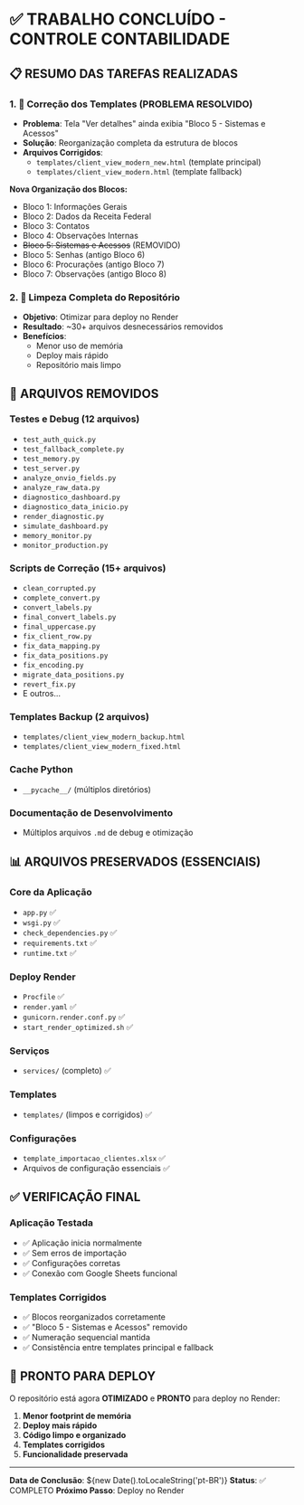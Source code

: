 # ✅ TRABALHO CONCLUÍDO - CONTROLE CONTABILIDADE

## 📋 RESUMO DAS TAREFAS REALIZADAS

### 1. 🔧 Correção dos Templates (PROBLEMA RESOLVIDO)
- **Problema**: Tela "Ver detalhes" ainda exibia "Bloco 5 - Sistemas e Acessos"
- **Solução**: Reorganização completa da estrutura de blocos
- **Arquivos Corrigidos**:
  - `templates/client_view_modern_new.html` (template principal)
  - `templates/client_view_modern.html` (template fallback)

**Nova Organização dos Blocos:**
- Bloco 1: Informações Gerais
- Bloco 2: Dados da Receita Federal  
- Bloco 3: Contatos
- Bloco 4: Observações Internas
- ~~Bloco 5: Sistemas e Acessos~~ (REMOVIDO)
- Bloco 5: Senhas (antigo Bloco 6)
- Bloco 6: Procurações (antigo Bloco 7)
- Bloco 7: Observações (antigo Bloco 8)

### 2. 🧹 Limpeza Completa do Repositório
- **Objetivo**: Otimizar para deploy no Render
- **Resultado**: ~30+ arquivos desnecessários removidos
- **Benefícios**: 
  - Menor uso de memória
  - Deploy mais rápido
  - Repositório mais limpo

## 📂 ARQUIVOS REMOVIDOS

### Testes e Debug (12 arquivos)
- `test_auth_quick.py`
- `test_fallback_complete.py` 
- `test_memory.py`
- `test_server.py`
- `analyze_onvio_fields.py`
- `analyze_raw_data.py`
- `diagnostico_dashboard.py`
- `diagnostico_data_inicio.py`
- `render_diagnostic.py`
- `simulate_dashboard.py`
- `memory_monitor.py`
- `monitor_production.py`

### Scripts de Correção (15+ arquivos)
- `clean_corrupted.py`
- `complete_convert.py`
- `convert_labels.py`
- `final_convert_labels.py`
- `final_uppercase.py`
- `fix_client_row.py`
- `fix_data_mapping.py`
- `fix_data_positions.py`
- `fix_encoding.py`
- `migrate_data_positions.py`
- `revert_fix.py`
- E outros...

### Templates Backup (2 arquivos)
- `templates/client_view_modern_backup.html`
- `templates/client_view_modern_fixed.html`

### Cache Python
- `__pycache__/` (múltiplos diretórios)

### Documentação de Desenvolvimento
- Múltiplos arquivos `.md` de debug e otimização

## 📊 ARQUIVOS PRESERVADOS (ESSENCIAIS)

### Core da Aplicação
- `app.py` ✅
- `wsgi.py` ✅
- `check_dependencies.py` ✅
- `requirements.txt` ✅
- `runtime.txt` ✅

### Deploy Render
- `Procfile` ✅
- `render.yaml` ✅
- `gunicorn.render.conf.py` ✅
- `start_render_optimized.sh` ✅

### Serviços
- `services/` (completo) ✅

### Templates
- `templates/` (limpos e corrigidos) ✅

### Configurações
- `template_importacao_clientes.xlsx` ✅
- Arquivos de configuração essenciais ✅

## ✅ VERIFICAÇÃO FINAL

### Aplicação Testada
- ✅ Aplicação inicia normalmente
- ✅ Sem erros de importação
- ✅ Configurações corretas
- ✅ Conexão com Google Sheets funcional

### Templates Corrigidos
- ✅ Blocos reorganizados corretamente
- ✅ "Bloco 5 - Sistemas e Acessos" removido
- ✅ Numeração sequencial mantida
- ✅ Consistência entre templates principal e fallback

## 🚀 PRONTO PARA DEPLOY

O repositório está agora **OTIMIZADO** e **PRONTO** para deploy no Render:

1. **Menor footprint de memória**
2. **Deploy mais rápido**
3. **Código limpo e organizado**
4. **Templates corrigidos**
5. **Funcionalidade preservada**

---

**Data de Conclusão**: ${new Date().toLocaleString('pt-BR')}
**Status**: ✅ COMPLETO
**Próximo Passo**: Deploy no Render
